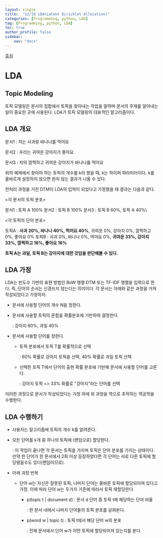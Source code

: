 ```yaml
---
layout: single
title:  "12/18 LDA(Latent Dirichlet Allocation)"
categories: [Programming, python, LDA]
tag: [Programming, python, LDA]
toc: true
author_profile: false
sidebar:
    nav: "docs"
---
```


 [출처](https://wikidocs.net/30708)

# LDA

## Topic Modeling

토픽 모델링은 문서의 집합에서 토픽을 찾아내는 작업을 말하며 문서의 주제를 알아내는 일이 중요한 곳에 사용된다. LDA가 토픽 모델링의 대표적인 알고리즘이다.



## LDA 개요

문서1 : 저는 사과랑 바나나를 먹어요

문서2 : 우리는 귀여운 강아지가 좋아요

문서3 : 저의 깜찍하고 귀여운 강아지가 바나나를 먹어요

위의 예제에서 찾아야 하는 토픽의 개수를 k라 했을 때, k는 하이퍼 파라미터이다. k를 올바르게 설정하지 않으면 원치 않는 결과가 나올 수 있다.



전처리 과정을 거친 DTM이 LDA의 입력이 되었다고 가정했을 때 결과는 다음과 같다.



<각 문서의 토픽 분포>

문서1 : 토픽 A 100%
문서2 : 토픽 B 100%
문서3 : 토픽 B 60%, 토픽 A 40%\



<각 토픽의 단어 분포>

토픽A : **사과 20%, 바나나 40%, 먹어요 40%**, 귀여운 0%, 강아지 0%, 깜찍하고 0%, 좋아요 0% 
토픽B : 사과 0%, 바나나 0%, 먹어요 0%, **귀여운 33%, 강아지 33%, 깜찍하고 16%, 좋아요 16%**



**토픽 A는 과일, 토픽 B는 강아지에 대한 것임을 판단해볼 수 있다.**



## LDA 가정

LDA는 빈도수 기반의 표현 방법인 BoW 행렬 DTM 또는 TF-IDF 행렬을 입력으로 한다. 즉, 단어의 순서는 신경쓰지 않는다는 의미이다. 각 문서는 아래와 같은 과정을 거쳐 작성되었다고 가정하자.

* 문서에 사용할 단어의 개수 N을 정한다.

* 문서에 사용할 토픽의 혼합을 확률분포에 기반하여 결정한다.

  : 강아지 60%, 과일 40%

* 문서에 사용할 단어를 정한다.

  * 토픽 분포에서 토픽 T를 확률적으로 선택

    : 60% 확률로 강아지 토픽을 선택, 40% 확률로 과일 토픽 선택

  * 선택한 토픽 T에서 단어의 출현 확률 분포에 기반해 문서에 사용할 단어를 고른다.

    : 강아지 토픽 => 33% 확률로 "강아지"라는 단어를 선택

이러한 과정으로 문서가 작성되었다는 가정 하에 위 과정을 역으로 추적하는 역공학을 수행한다.

## LDA 수행하기

* 사용자는 알고리즘에 토픽의 개수 k를 알려준다.

* 모든 단어를 k개 중 하나의 토픽에 (랜덤으로) 할당한다.

  : 이 작업이 끝나면 각 문서는 토픽을 가지며 토픽은 단어 분포를 가지는 상태이다. 만약 한 단어가 한 문서에서 2회 이상 등장하였다면 각 단어는 서로 다른 토픽에 할당됐을수도 있다(랜덤이므로).

* 아래 과정 반복

  * 단어 w는 자신은 잘못된 토픽, 나머지 단어는 올바른 토픽에 할당되어져 있다고 가정. 이에 따라 단어 w는 두가지 기준에 따라서 토픽 재할당한다.

    * p(topic t | document d) : 문서 d 단어 중 토픽 t에 해당하는 단어 비율

      : 한 문서 내에서 나머지 단어들의 토픽 분포를 살펴본다.

    * p(word w | topic t) : 토픽 t에서 해당 단어 w의 분포

      : 전체 문서에서 단어 w가 어떤 토픽에 할당되어져 있는지를 본다.